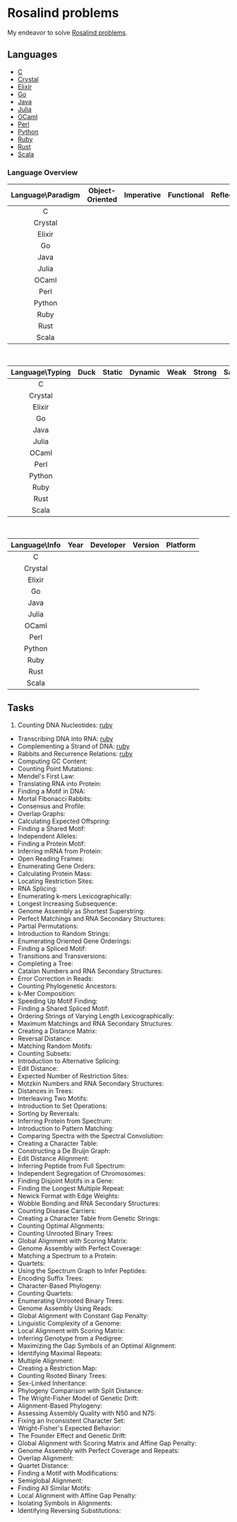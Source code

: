Rosalind problems
=================

My endeavor to solve [Rosalind problems](http://rosalind.info/problems/list-view/).

## Languages

* [C](c/README.md)
* [Crystal](crystal/README.md)
* [Elixir](elixir/README.md)
* [Go](go/README.md)
* [Java](java/README.md)
* [Julia](julia/README.md)
* [OCaml](ocaml/README.md)
* [Perl](perl/README.md)
* [Python](python/README.md)
* [Ruby](ruby/README.md)
* [Rust](rust/README.md)
* [Scala](scala/README.md)

### Language Overview

|Language\Paradigm|Object-Oriented|Imperative|Functional|Reflective|Concurrent|Structured|
|:---------------:|:-------------:|:--------:|:--------:|:--------:|:--------:|:--------:|
|C|||||||
|Crystal|||||||
|Elixir|||||||
|Go|||||||
|Java|||||||
|Julia|||||||
|OCaml|||||||
|Perl|||||||
|Python|||||||
|Ruby|||||||
|Rust|||||||
|Scala|||||||

<br />

|Language\Typing|Duck|Static|Dynamic|Weak|Strong|Safe|
|:-------------:|:--:|:----:|:-----:|:--:|:----:|:--:|
|C|||||||
|Crystal|||||||
|Elixir|||||||
|Go|||||||
|Java|||||||
|Julia|||||||
|OCaml|||||||
|Perl|||||||
|Python|||||||
|Ruby|||||||
|Rust|||||||
|Scala|||||||

<br />

|Language\Info|Year|Developer|Version|Platform|
|:-----------:|:--:|:-------:|:-----:|:------:|
|C|||||
|Crystal|||||
|Elixir|||||
|Go|||||
|Java|||||
|Julia|||||
|OCaml|||||
|Perl|||||
|Python|||||
|Ruby|||||
|Rust|||||
|Scala|||||

## Tasks

1. Counting DNA Nucleotides: [ruby](ruby/dna.rb)
* Transcribing DNA into RNA: [ruby](ruby/rna.rb)
* Complementing a Strand of DNA: [ruby](ruby/revc.rb)
* Rabbits and Recurrence Relations: [ruby](ruby/fib.rb)
* Computing GC Content: 
* Counting Point Mutations: 
* Mendel's First Law: 
* Translating RNA into Protein: 
* Finding a Motif in DNA: 
* Mortal Fibonacci Rabbits: 
* Consensus and Profile: 
* Overlap Graphs: 
* Calculating Expected Offspring: 
* Finding a Shared Motif: 
* Independent Alleles: 
* Finding a Protein Motif: 
* Inferring mRNA from Protein: 
* Open Reading Frames: 
* Enumerating Gene Orders: 
* Calculating Protein Mass: 
* Locating Restriction Sites: 
* RNA Splicing: 
* Enumerating k-mers Lexicographically: 
* Longest Increasing Subsequence: 
* Genome Assembly as Shortest Superstring: 
* Perfect Matchings and RNA Secondary Structures: 
* Partial Permutations: 
* Introduction to Random Strings: 
* Enumerating Oriented Gene Orderings: 
* Finding a Spliced Motif: 
* Transitions and Transversions: 
* Completing a Tree: 
* Catalan Numbers and RNA Secondary Structures: 
* Error Correction in Reads: 
* Counting Phylogenetic Ancestors: 
* k-Mer Composition: 
* Speeding Up Motif Finding: 
* Finding a Shared Spliced Motif: 
* Ordering Strings of Varying Length Lexicographically: 
* Maximum Matchings and RNA Secondary Structures: 
* Creating a Distance Matrix: 
* Reversal Distance: 
* Matching Random Motifs: 
* Counting Subsets: 
* Introduction to Alternative Splicing: 
* Edit Distance: 
* Expected Number of Restriction Sites: 
* Motzkin Numbers and RNA Secondary Structures: 
* Distances in Trees: 
* Interleaving Two Motifs: 
* Introduction to Set Operations: 
* Sorting by Reversals: 
* Inferring Protein from Spectrum: 
* Introduction to Pattern Matching: 
* Comparing Spectra with the Spectral Convolution: 
* Creating a Character Table: 
* Constructing a De Bruijn Graph: 
* Edit Distance Alignment: 
* Inferring Peptide from Full Spectrum: 
* Independent Segregation of Chromosomes: 
* Finding Disjoint Motifs in a Gene: 
* Finding the Longest Multiple Repeat: 
* Newick Format with Edge Weights: 
* Wobble Bonding and RNA Secondary Structures: 
* Counting Disease Carriers: 
* Creating a Character Table from Genetic Strings: 
* Counting Optimal Alignments: 
* Counting Unrooted Binary Trees: 
* Global Alignment with Scoring Matrix: 
* Genome Assembly with Perfect Coverage: 
* Matching a Spectrum to a Protein: 
* Quartets: 
* Using the Spectrum Graph to Infer Peptides: 
* Encoding Suffix Trees: 
* Character-Based Phylogeny: 
* Counting Quartets: 
* Enumerating Unrooted Binary Trees: 
* Genome Assembly Using Reads: 
* Global Alignment with Constant Gap Penalty: 
* Linguistic Complexity of a Genome: 
* Local Alignment with Scoring Matrix: 
* Inferring Genotype from a Pedigree: 
* Maximizing the Gap Symbols of an Optimal Alignment: 
* Identifying Maximal Repeats: 
* Multiple Alignment: 
* Creating a Restriction Map: 
* Counting Rooted Binary Trees: 
* Sex-Linked Inheritance: 
* Phylogeny Comparison with Split Distance: 
* The Wright-Fisher Model of Genetic Drift: 
* Alignment-Based Phylogeny: 
* Assessing Assembly Quality with N50 and N75: 
* Fixing an Inconsistent Character Set: 
* Wright-Fisher's Expected Behavior: 
* The Founder Effect and Genetic Drift: 
* Global Alignment with Scoring Matrix and Affine Gap Penalty: 
* Genome Assembly with Perfect Coverage and Repeats: 
* Overlap Alignment: 
* Quartet Distance: 
* Finding a Motif with Modifications: 
* Semiglobal Alignment: 
* Finding All Similar Motifs: 
* Local Alignment with Affine Gap Penalty: 
* Isolating Symbols in Alignments: 
* Identifying Reversing Substitutions: 
